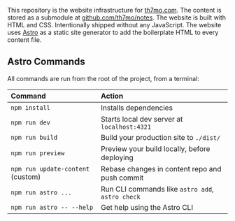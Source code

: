 This repository is the website infrastructure for [th7mo.com](https://th7mo.com).
The content is stored as a submodule at [github.com/th7mo/notes](https://github.com/th7mo/notes).
The website is built with HTML and CSS. Intentionally shipped without any
JavaScript. The website uses [Astro](https://astro.build/) as a static site
generator to add the boilerplate HTML to every content file.

## Astro Commands
All commands are run from the root of the project, from a terminal:

| Command                           | Action                                           |
| :-------------------------------- | :----------------------------------------------- |
| `npm install`                     | Installs dependencies                            |
| `npm run dev`                     | Starts local dev server at `localhost:4321`      |
| `npm run build`                   | Build your production site to `./dist/`          |
| `npm run preview`                 | Preview your build locally, before deploying     |
| `npm run update-content` (custom) | Rebase changes in content repo and push commit   |
| `npm run astro ...`               | Run CLI commands like `astro add`, `astro check` |
| `npm run astro -- --help`         | Get help using the Astro CLI                     |
